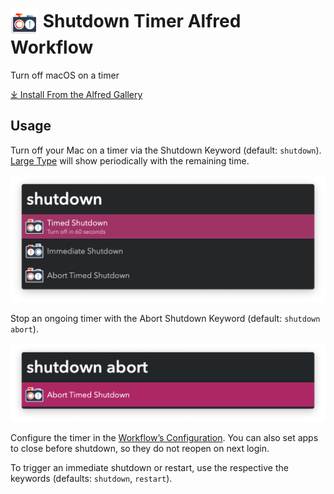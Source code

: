 # <img src='Workflow/icon.png' width='45' align='center' alt='icon'> Shutdown Timer Alfred Workflow

Turn off macOS on a timer

<a href='https://alfred.app/workflows/vitor/shutdown-timer'>⤓ Install From the Alfred Gallery</a>

## Usage

Turn off your Mac on a timer via the Shutdown Keyword (default: `shutdown`). [Large Type](https://www.alfredapp.com/help/features/large-type/) will show periodically with the remaining time.

![Shutdown options](Workflow/images/about/shutdown.png)

Stop an ongoing timer with the Abort Shutdown Keyword (default: `shutdown abort`).

![Abort shutdown](Workflow/images/about/abort.png)

Configure the timer in the [Workflow’s Configuration](https://www.alfredapp.com/help/workflows/user-configuration/). You can also set apps to close before shutdown, so they do not reopen on next login.

To trigger an immediate shutdown or restart, use the respective the keywords (defaults: `shutdown`, `restart`).
